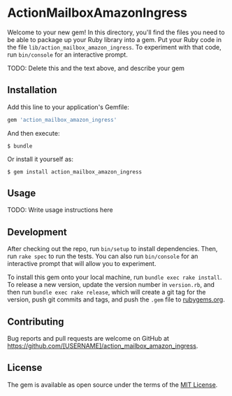 # ActionMailboxAmazonIngress

Welcome to your new gem! In this directory, you'll find the files you need to be able to package up your Ruby library into a gem. Put your Ruby code in the file `lib/action_mailbox_amazon_ingress`. To experiment with that code, run `bin/console` for an interactive prompt.

TODO: Delete this and the text above, and describe your gem

## Installation

Add this line to your application's Gemfile:

```ruby
gem 'action_mailbox_amazon_ingress'
```

And then execute:

    $ bundle

Or install it yourself as:

    $ gem install action_mailbox_amazon_ingress

## Usage

TODO: Write usage instructions here

## Development

After checking out the repo, run `bin/setup` to install dependencies. Then, run `rake spec` to run the tests. You can also run `bin/console` for an interactive prompt that will allow you to experiment.

To install this gem onto your local machine, run `bundle exec rake install`. To release a new version, update the version number in `version.rb`, and then run `bundle exec rake release`, which will create a git tag for the version, push git commits and tags, and push the `.gem` file to [rubygems.org](https://rubygems.org).

## Contributing

Bug reports and pull requests are welcome on GitHub at https://github.com/[USERNAME]/action_mailbox_amazon_ingress.

## License

The gem is available as open source under the terms of the [MIT License](https://opensource.org/licenses/MIT).
